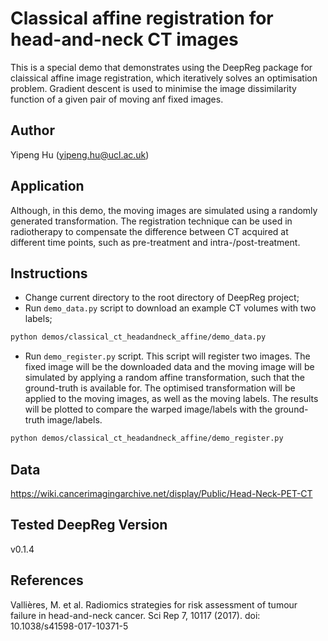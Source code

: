 # Classical affine registration for head-and-neck CT images

This is a special demo that demonstrates using the DeepReg package for claissical affine
image registration, which iteratively solves an optimisation problem. Gradient descent
is used to minimise the image dissimilarity function of a given pair of moving anf fixed
images.

## Author

Yipeng Hu (yipeng.hu@ucl.ac.uk)

## Application

Although, in this demo, the moving images are simulated using a randomly generated
transformation. The registration technique can be used in radiotherapy to compensate the
difference between CT acquired at different time points, such as pre-treatment and
intra-/post-treatment.

## Instructions

- Change current directory to the root directory of DeepReg project;
- Run `demo_data.py` script to download an example CT volumes with two labels;

```bash
python demos/classical_ct_headandneck_affine/demo_data.py
```

- Run `demo_register.py` script. This script will register two images. The fixed image
  will be the downloaded data and the moving image will be simulated by applying a
  random affine transformation, such that the ground-truth is available for. The
  optimised transformation will be applied to the moving images, as well as the moving
  labels. The results will be plotted to compare the warped image/labels with the
  ground-truth image/labels.

```bash
python demos/classical_ct_headandneck_affine/demo_register.py
```

## Data

https://wiki.cancerimagingarchive.net/display/Public/Head-Neck-PET-CT

## Tested DeepReg Version

v0.1.4

## References

Vallières, M. et al. Radiomics strategies for risk assessment of tumour failure in
head-and-neck cancer. Sci Rep 7, 10117 (2017). doi: 10.1038/s41598-017-10371-5
